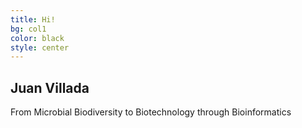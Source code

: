 ```yaml
---
title: Hi!
bg: col1
color: black
style: center
---
```


## Juan Villada
 From Microbial Biodiversity to Biotechnology through Bioinformatics